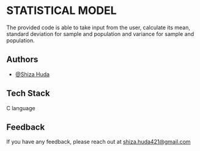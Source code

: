 
# STATISTICAL MODEL 

The provided code is able to take input from the user, calculate its mean, standard deviation for sample and population and variance for sample and population.


## Authors

- [@Shiza Huda](https://www.github.com/Shiza-huda)


## Tech Stack

C language




## Feedback

If you have any feedback, please reach out at shiza.huda421@gmail.com

